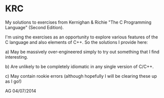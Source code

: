 KRC
===

My solutions to exercises from Kernighan & Richie "The C Programming Language" (Second Edition).

I'm using the exercises as an opportunity to explore various features of the C language and also elements of C++.  So the solutions I provide here:

a) May be massively over-engineered simply to try out something that I find interesting.

b) Are unlikely to be completely idiomatic in any single version of C/C++.

c) May contain rookie errors (although hopefully I will be clearing these up as I go!)

AG 04/07/2014
